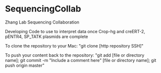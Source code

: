 # SequencingCollab
Zhang Lab Sequencing Collaboration 

Developing Code to use to interpret data once Crop-hg and creERT-2, pENTR4, SP_TATK plasmids are complete

To clone the repository to your Mac:
"git clone [http repository SSH]"

To push your content back to the repository:
"git add [file or directory name];
git commit -m "Include a comment here" [file or directory name];
git push origin master"
